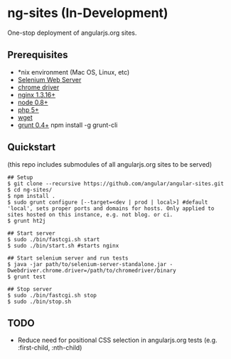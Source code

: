 # ng-sites (In-Development)
One-stop deployment of angularjs.org sites.

## Prerequisites

 * *nix environment (Mac OS, Linux, etc)
 * [Selenium Web Server](https://code.google.com/p/selenium/downloads/list)
 * [chrome driver](https://code.google.com/p/chromedriver/downloads/list)
 * [nginx 1.3.16+](http://nginx.org)
 * [node 0.8+](http://nodejs.org)
 * [php 5+](http://php.net/)
 * [wget](http://www.gnu.org/software/wget/)
 * [grunt 0.4+](http://gruntjs.com) npm install -g grunt-cli

## Quickstart

(this repo includes submodules of all angularjs.org sites to be served)

    ## Setup
    $ git clone --recursive https://github.com/angular/angular-sites.git
    $ cd ng-sites/
    $ npm install .
    $ sudo grunt configure [--target=<dev | prod | local>] #default 'local', sets proper ports and domains for hosts. Only applied to sites hosted on this instance, e.g. not blog. or ci.
    $ grunt ht2j

    ## Start server
    $ sudo ./bin/fastcgi.sh start
    $ sudo ./bin/start.sh #starts nginx
    
    ## Start selenium server and run tests
    $ java -jar path/to/selenium-server-standalone.jar -Dwebdriver.chrome.driver=/path/to/chromedriver/binary
    $ grunt test

    ## Stop server
    $ sudo ./bin/fastcgi.sh stop
    $ sudo ./bin/stop.sh

## TODO

  * Reduce need for positional CSS selection in angularjs.org tests (e.g. :first-child, :nth-child)
